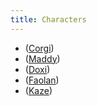 ```yaml
---
title: Characters
---
```


* ([Corgi](corgi))
* ([Maddy](maddy))
* ([Doxi](doxi))
* ([Faolan](faolan))
* ([Kaze](kaze))
